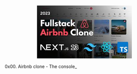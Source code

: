 <p align="center">
  <img src="https://github.com/Motekema/AirBnB_clone/blob/main/images1.jpeg" >
</p>

0x00. Airbnb clone - The console_
